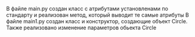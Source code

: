 В файле main.py создан класс с атрибутами установленами по стандарту и реализован метод, который выводит те самые атрибуты
В файле main1.py создан класс и конструктор, создающие объект Circle. Также реализовано изменение параметров обьекта Circle
